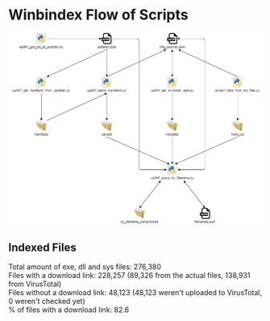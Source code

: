 # Winbindex Flow of Scripts

![winbindex-scripts-flow.png](winbindex-scripts-flow.png)

## Indexed Files

<!--FileStats-->
Total amount of exe, dll and sys files: 276,380  
Files with a download link: 228,257 (89,326 from the actual files, 138,931 from VirusTotal)  
Files without a download link: 48,123 (48,123 weren't uploaded to VirusTotal, 0 weren't checked yet)  
% of files with a download link: 82.6  
<!--/FileStats-->
